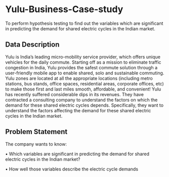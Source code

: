 # Yulu-Business-Case-study
To perform hypothesis testing to find out the variables which are significant in predicting the demand for shared electric cycles in the Indian market.
## Data Description
Yulu is India’s leading micro-mobility service provider, which offers unique vehicles for the daily commute. Starting off as a mission to eliminate traffic congestion in India, Yulu provides the safest commute solution through a user-friendly mobile app to enable shared, solo and sustainable commuting. Yulu zones are located at all the appropriate locations (including metro stations, bus stands, office spaces, residential areas, corporate offices, etc) to make those first and last miles smooth, affordable, and convenient! Yulu has recently suffered considerable dips in its revenues. They have contracted a consulting company to understand the factors on which the demand for these shared electric cycles depends. Specifically, they want to understand the factors affecting the demand for these shared electric cycles in the Indian market.
## Problem Statement
The company wants to know:

•	Which variables are significant in predicting the demand for shared electric cycles in the Indian market?

•	How well those variables describe the electric cycle demands
